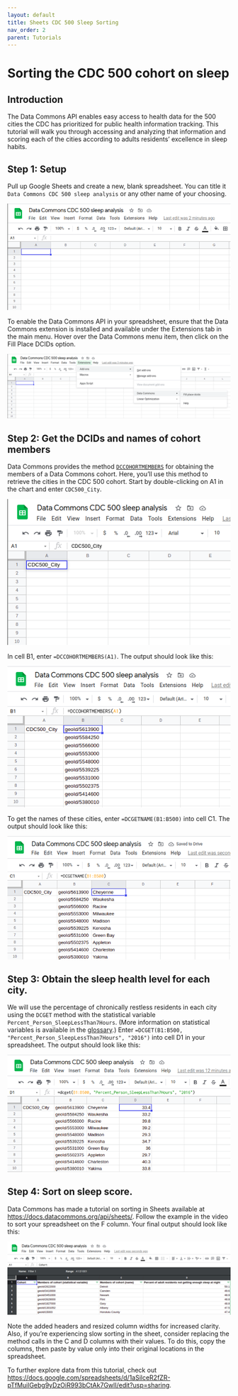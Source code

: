 ```yaml
---
layout: default
title: Sheets CDC 500 Sleep Sorting
nav_order: 2
parent: Tutorials
---
```


# Sorting the CDC 500 cohort on sleep 

## Introduction

The Data Commons API enables easy access to health data for the 500 cities the CDC has prioritized for public health information tracking. This tutorial will walk you through accessing and analyzing that information and scoring each of the cities according to adults residents’ excellence in sleep habits.

## Step 1: Setup
Pull up Google Sheets and create a new, blank spreadsheet. You can title it `Data Commons CDC 500 sleep analysis` or any other name of your choosing.

![](/assets/images/tutorials/sheets_sleep_tutorial_1.png)

To enable the Data Commons API in your spreadsheet, ensure that the Data Commons extension is installed and available under the Extensions tab in the main menu. Hover over the Data Commons menu item, then click on the Fill Place DCIDs option.

![](/assets/images/tutorials/sheets_sleep_tutorial_2.png)

## Step 2: Get the DCIDs and names of cohort members
Data Commons provides the method [`DCCOHORTMEMBERS`](https://docs.datacommons.org/api/sheets/get_cohort_members.html) for obtaining the members of a Data Commons cohort. Here, you’ll use this method to retrieve the cities in the CDC 500 cohort. Start by double-clicking on A1 in the chart and enter `CDC500_City`.

![](/assets/images/tutorials/sheets_sleep_tutorial_3.png)

In cell B1, enter `=DCCOHORTMEMBERS(A1)`. The output should look like this:

![](/assets/images/tutorials/sheets_sleep_tutorial_4.png)

To get the names of these cities, enter `=DCGETNAME(B1:B500)` into cell C1. The output should look like this:

![](/assets/images/tutorials/sheets_sleep_tutorial_5.png)

## Step 3: Obtain the sleep health level for each city.
We will use the percentage of chronically restless residents in each city using the `DCGET` method with the statistical variable `Percent_Person_SleepLessThan7Hours`. (More information on statistical variables is available in the [glossary](https://docs.datacommons.org/glossary.html).) Enter `=DCGET(B1:B500, "Percent_Person_SleepLessThan7Hours", "2016")` into cell D1 in your spreadsheet. The output should look like this:

![](/assets/images/tutorials/sheets_sleep_tutorial_6.png)

## Step 4: Sort on sleep score.
Data Commons has made a tutorial on sorting in Sheets available at <https://docs.datacommons.org/api/sheets/>. Follow the example in the video to sort your spreadsheet on the F column. Your final output should look like this:

![](/assets/images/tutorials/sheets_sleep_tutorial_7.png)

Note the added headers and resized column widths for increased clarity. Also, if you’re experiencing slow sorting in the sheet, consider replacing the method calls in the C and D columns with their values. To do this, copy the columns, then paste by value only into their original locations in the spreadsheet.

To further explore data from this tutorial, check out <https://docs.google.com/spreadsheets/d/1aSilceR2fZR-pTfMuilGebg9yDzOiR993bCtAk7GwlI/edit?usp=sharing>.